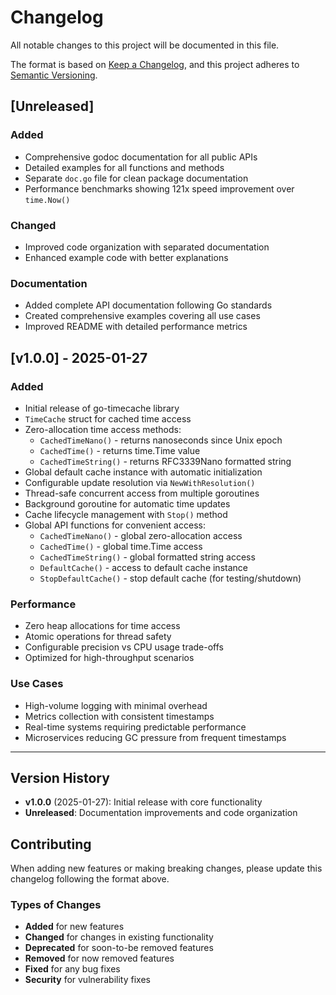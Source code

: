 # Changelog

All notable changes to this project will be documented in this file.

The format is based on [Keep a Changelog](https://keepachangelog.com/en/1.0.0/),
and this project adheres to [Semantic Versioning](https://semver.org/spec/v2.0.0.html).

## [Unreleased]

### Added
- Comprehensive godoc documentation for all public APIs
- Detailed examples for all functions and methods
- Separate `doc.go` file for clean package documentation
- Performance benchmarks showing 121x speed improvement over `time.Now()`

### Changed
- Improved code organization with separated documentation
- Enhanced example code with better explanations

### Documentation
- Added complete API documentation following Go standards
- Created comprehensive examples covering all use cases
- Improved README with detailed performance metrics

## [v1.0.0] - 2025-01-27

### Added
- Initial release of go-timecache library
- `TimeCache` struct for cached time access
- Zero-allocation time access methods:
  - `CachedTimeNano()` - returns nanoseconds since Unix epoch
  - `CachedTime()` - returns time.Time value
  - `CachedTimeString()` - returns RFC3339Nano formatted string
- Global default cache instance with automatic initialization
- Configurable update resolution via `NewWithResolution()`
- Thread-safe concurrent access from multiple goroutines
- Background goroutine for automatic time updates
- Cache lifecycle management with `Stop()` method
- Global API functions for convenient access:
  - `CachedTimeNano()` - global zero-allocation access
  - `CachedTime()` - global time.Time access
  - `CachedTimeString()` - global formatted string access
  - `DefaultCache()` - access to default cache instance
  - `StopDefaultCache()` - stop default cache (for testing/shutdown)

### Performance
- Zero heap allocations for time access
- Atomic operations for thread safety
- Configurable precision vs CPU usage trade-offs
- Optimized for high-throughput scenarios

### Use Cases
- High-volume logging with minimal overhead
- Metrics collection with consistent timestamps
- Real-time systems requiring predictable performance
- Microservices reducing GC pressure from frequent timestamps

---

## Version History

- **v1.0.0** (2025-01-27): Initial release with core functionality
- **Unreleased**: Documentation improvements and code organization

## Contributing

When adding new features or making breaking changes, please update this changelog following the format above.

### Types of Changes

- **Added** for new features
- **Changed** for changes in existing functionality
- **Deprecated** for soon-to-be removed features
- **Removed** for now removed features
- **Fixed** for any bug fixes
- **Security** for vulnerability fixes
